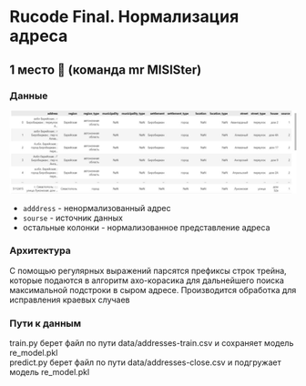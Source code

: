 # Rucode Final. Нормализация адреса
## 1 место 🥇 (команда mr MISISter)

### Данные
![image](photo_2023-10-12_23-56-21.jpg)
- ``adddress`` - ненормализованный адрес
- ``sourse`` - источник данных
- остальные колонки - нормализованное представление адреса

### Архитектура
С помощью регулярных выражений парсятся префиксы строк трейна, которые подаются в алгоритм ахо-корасика для дальнейшего поиска максимальной подстроки в сыром адресе. Производится обработка для исправления краевых случаев

### Пути к данным
train.py берет файл по пути data/addresses-train.csv и сохраняет модель re_model.pkl  
predict.py берет файл по пути data/addresses-close.csv и подгружает модель re_model.pkl


